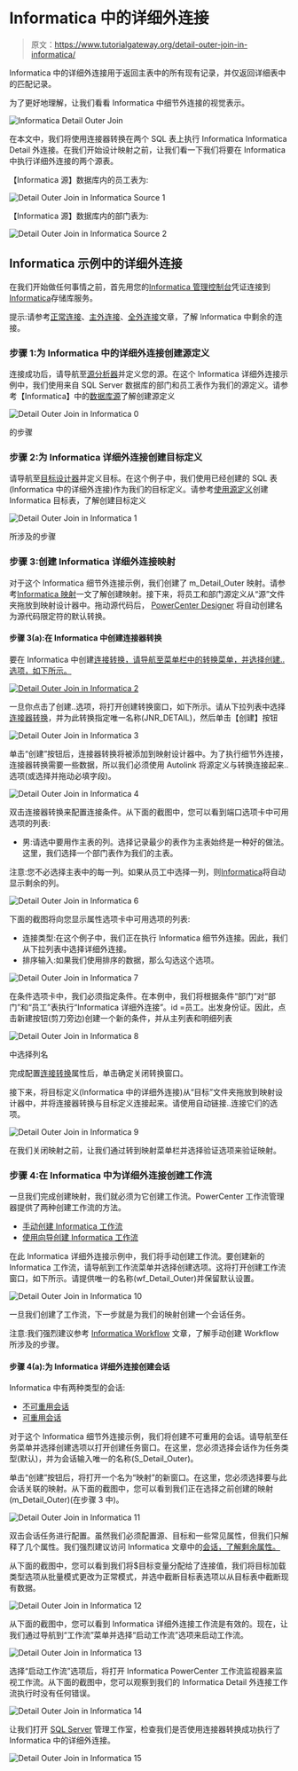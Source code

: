 # Informatica 中的详细外连接

> 原文：<https://www.tutorialgateway.org/detail-outer-join-in-informatica/>

Informatica 中的详细外连接用于返回主表中的所有现有记录，并仅返回详细表中的匹配记录。

为了更好地理解，让我们看看 Informatica 中细节外连接的视觉表示。

![Informatica Detail Outer Join](img/eff50648c359415004f32c2d1fdbcf2d.png)

在本文中，我们将使用连接器转换在两个 SQL 表上执行 Informatica Informatica Detail 外连接。在我们开始设计映射之前，让我们看一下我们将要在 Informatica 中执行详细外连接的两个源表。

【Informatica 源】数据库内的员工表为:

![Detail Outer Join in Informatica Source 1](img/0ff8d03a63d3f2d830c98da1fdb1ad4e.png)

【Informatica 源】数据库内的部门表为:

![Detail Outer Join in Informatica Source 2](img/ad381458ba62b31c1adda685a07425df.png)

## Informatica 示例中的详细外连接

在我们开始做任何事情之前，首先用您的[Informatica 管理控制台](https://www.tutorialgateway.org/informatica-admin-console/)凭证连接到[Informatica](https://www.tutorialgateway.org/informatica/)存储库服务。

提示:请参考[正常连接](https://www.tutorialgateway.org/joiner-transformation-in-informatica/)、[主外连接](https://www.tutorialgateway.org/master-outer-join-in-informatica/)、[全外连接](https://www.tutorialgateway.org/full-outer-join-in-informatica/)文章，了解 Informatica 中剩余的连接。

### 步骤 1:为 Informatica 中的详细外连接创建源定义

连接成功后，请导航至[源分析器](https://www.tutorialgateway.org/informatica-source-analyzer/)并定义您的源。在这个 Informatica 详细外连接示例中，我们使用来自 SQL Server 数据库的部门和员工表作为我们的源定义。请参考【Informatica】中的[数据库源](https://www.tutorialgateway.org/database-source-in-informatica/)了解创建源定义

![Detail Outer Join in Informatica 0](img/6cfeb12e7d92fff5e6376fd60bbe687f.png)

的步骤

### 步骤 2:为 Informatica 详细外连接创建目标定义

请导航至[目标设计器](https://www.tutorialgateway.org/target-designer-in-informatica/)并定义目标。在这个例子中，我们使用已经创建的 SQL 表(Informatica 中的详细外连接)作为我们的目标定义。请参考[使用源定义](https://www.tutorialgateway.org/create-informatica-target-table-using-source-definition/)创建 Informatica 目标表，了解创建目标定义

![Detail Outer Join in Informatica 1](img/7278c7fda787ae302ed5e8be69785e60.png)

所涉及的步骤

### 步骤 3:创建 Informatica 详细外连接映射

对于这个 Informatica 细节外连接示例，我们创建了 m_Detail_Outer 映射。请参考[Informatica 映射](https://www.tutorialgateway.org/informatica-mapping/)一文了解创建映射。接下来，将员工和部门源定义从“源”文件夹拖放到映射设计器中。拖动源代码后， [PowerCenter Designer](https://www.tutorialgateway.org/informatica-powercenter-designer/) 将自动创建名为源代码限定符的默认转换。

#### 步骤 3(a):在 Informatica 中创建连接器转换

要在 Informatica 中创建[连接转换，请导航至菜单栏中的转换菜单，并选择创建..选项，如下所示。](https://www.tutorialgateway.org/joiner-transformation-in-informatica/)

[![Detail Outer Join in Informatica 2](img/e32ea1137256cb1fc050aea8572878dd.png)](https://www.tutorialgateway.org/joiner-transformation-in-informatica/)

一旦你点击了创建..选项，将打开创建转换窗口，如下所示。请从下拉列表中选择 [连接器转换](https://www.tutorialgateway.org/joiner-transformation-in-informatica/)，并为此转换指定唯一名称(JNR_DETAIL)，然后单击【创建】按钮

![Detail Outer Join in Informatica 3](img/e1b8a881e07e447e601999c222c24729.png)

单击“创建”按钮后，连接器转换将被添加到映射设计器中。为了执行细节外连接，连接器转换需要一些数据，所以我们必须使用 Autolink 将源定义与转换连接起来..选项(或选择并拖动必填字段)。

![Detail Outer Join in Informatica 4](img/da10229cca9eecf6123d30a554ade53e.png)

双击连接器转换来配置连接条件。从下面的截图中，您可以看到端口选项卡中可用选项的列表:

*   男:请选中要用作主表的列。选择记录最少的表作为主表始终是一种好的做法。这里，我们选择一个部门表作为我们的主表。

注意:您不必选择主表中的每一列。如果从员工中选择一列，则[Informatica](https://www.tutorialgateway.org/informatica/)将自动显示剩余的列。

![Detail Outer Join in Informatica 6](img/859d2907155de83f37d9037e0a58dbf2.png)

下面的截图将向您显示属性选项卡中可用选项的列表:

*   连接类型:在这个例子中，我们正在执行 Informatica 细节外连接。因此，我们从下拉列表中选择详细外连接。
*   排序输入:如果我们使用排序的数据，那么勾选这个选项。

![Detail Outer Join in Informatica 7](img/f31899a96a039a6a51482b85404bd991.png)

在条件选项卡中，我们必须指定条件。在本例中，我们将根据条件“部门”对“部门”和“员工”表执行“Informatica 详细外连接”。id =员工。出发身份证。因此，点击新建按钮(剪刀旁边)创建一个新的条件，并从主列表和明细列表

![Detail Outer Join in Informatica 8](img/94e4b78ac4a3b11d9f84240f387b55c8.png)

中选择列名

完成配置[连接转换](https://www.tutorialgateway.org/joiner-transformation-in-informatica/)属性后，单击确定关闭转换窗口。

接下来，将目标定义(Informatica 中的详细外连接)从“目标”文件夹拖放到映射设计器中，并将连接器转换与目标定义连接起来。请使用自动链接..连接它们的选项。

![Detail Outer Join in Informatica 9](img/4f1e2e98d8429dc1b3b53c06c67f32bd.png)

在我们关闭映射之前，让我们通过转到映射菜单栏并选择验证选项来验证映射。

### 步骤 4:在 Informatica 中为详细外连接创建工作流

一旦我们完成创建映射，我们就必须为它创建工作流。PowerCenter 工作流管理器提供了两种创建工作流的方法。

*   [手动创建 Informatica 工作流](https://www.tutorialgateway.org/informatica-workflow/)
*   [使用向导创建 Informatica 工作流](https://www.tutorialgateway.org/informatica-workflow-using-wizard/)

在此 Informatica 详细外连接示例中，我们将手动创建工作流。要创建新的 Informatica 工作流，请导航到工作流菜单并选择创建选项。这将打开创建工作流窗口，如下所示。请提供唯一的名称(wf_Detail_Outer)并保留默认设置。

![Detail Outer Join in Informatica 10](img/d6538e8fbc29688a9b592c5f6ab707e3.png)

一旦我们创建了工作流，下一步就是为我们的映射创建一个会话任务。

注意:我们强烈建议参考 [Informatica Workflow](https://www.tutorialgateway.org/informatica-workflow/) 文章，了解手动创建 Workflow 所涉及的步骤。

#### 步骤 4(a):为 Informatica 详细外连接创建会话

Informatica 中有两种类型的会话:

*   [不可重用会话](https://www.tutorialgateway.org/session-in-informatica/)
*   [可重用会话](https://www.tutorialgateway.org/reusable-session-in-informatica/)

对于这个 Informatica 细节外连接示例，我们将创建不可重用的会话。请导航至任务菜单并选择创建选项以打开创建任务窗口。在这里，您必须选择会话作为任务类型(默认)，并为会话输入唯一的名称(S_Detail_Outer)。

单击“创建”按钮后，将打开一个名为“映射”的新窗口。在这里，您必须选择要与此会话关联的映射。从下面的截图中，您可以看到我们正在选择之前创建的映射(m_Detail_Outer)(在步骤 3 中)。

![Detail Outer Join in Informatica 11](img/53d5501bbe609b89c2bc049338f0507e.png)

双击会话任务进行配置。虽然我们必须配置源、目标和一些常见属性，但我们只解释了几个属性。我们强烈建议访问 Informatica 文章中的[会话，了解剩余属性。](https://www.tutorialgateway.org/session-in-informatica/)

从下面的截图中，您可以看到我们将$目标变量分配给了连接值，我们将目标加载类型选项从批量模式更改为正常模式，并选中截断目标表选项以从目标表中截断现有数据。

![Detail Outer Join in Informatica 12](img/65f11f63b603afe9e2e8575b3aaba512.png)

从下面的截图中，您可以看到 Informatica 详细外连接工作流是有效的。现在，让我们通过导航到“工作流”菜单并选择“启动工作流”选项来启动工作流。

![Detail Outer Join in Informatica 13](img/6d07ae9484a5cf597446a794e7e2f475.png)

选择“启动工作流”选项后，将打开 Informatica PowerCenter 工作流监视器来监视工作流。从下面的截图中，您可以观察到我们的 Informatica Detail 外连接工作流执行时没有任何错误。

![Detail Outer Join in Informatica 14](img/5224ed33052ad542125c735e4f4932ab.png)

让我们打开 [SQL Server](https://www.tutorialgateway.org/sql/) 管理工作室，检查我们是否使用连接器转换成功执行了 Informatica 中的详细外连接。

![Detail Outer Join in Informatica 15](img/3d58ab4267ded14aa99954efef60ac15.png)